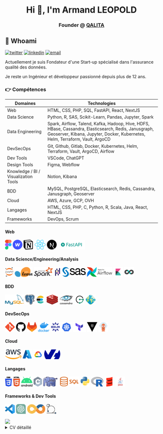 <!-- [![MasterHead](https://www.softtechgroup.us/public/images/Software-Development-Banner.png)]([https://shaquillo.io](https://armandleopold.fr/)) -->
<h1 align="center">Hi 👋, I'm Armand LEOPOLD</h1>
<h3 align="center">Founder @ <a href="https://qalita.io">QALITA</a></h3>

## :man: Whoami

[![twitter](https://img.shields.io/badge/twitter--lightgrey?style=social&logo=twitter)](https://twitter.com/Armand_Leopold)
[![linkedin](https://img.shields.io/badge/linkedin--lightgrey?style=social&logo=linkedin)](https://www.linkedin.com/in/armandleopold/)
[![email](https://img.shields.io/badge/email--lightgrey?style=social&logo=gmail)](mailto:armand.leopold@outlook.com)

Actuellement je suis Fondateur d'une Start-up spécialisé dans l'assurance qualité des données.

Je reste un Ingénieur et développeur passionné depuis plus de 12 ans.

### :point_right: Compétences

| Domaines | Technologies |
| -------- | ------------ |
| Web | HTML, CSS, PHP, SQL, FastAPI, React, NextJS |
| Data Science | Python, R, SAS, Scikit-Learn, Pandas, Jupyter, Spark |
| Data Engineering | Spark, Airflow, Talend, Kafka, Hadoop, Hive, HDFS, HBase, Cassandra, Elasticsearch, Redis, Janusgraph, Geoserver, Kibana, Jupyter, Docker, Kubernetes, Helm, Terraform, Vault, ArgoCD |
| DevSecOps | Git, Github, Gitlab, Docker, Kubernetes, Helm, Terraform, Vault, ArgoCD, Airflow |
| Dev Tools | VSCode, ChatGPT |
| Design Tools | Figma, Webflow |
| Knowledge / BI / Visualization Tools | Notion, Kibana |
| BDD | MySQL, PostgreSQL, Elasticsearch, Redis, Cassandra, Janusgraph, Geoserver |
| Cloud | AWS, Azure, GCP, OVH |
| Langages | HTML, CSS, PHP, C, Python, R, Scala, Java, React, NextJS |
| Frameworks | DevOps, Scrum |

#### Web

<a href="https://www.figma.com/"><img height="32" width="auto" src="./assets/images/figma.svg" alt ="Figma" title="Figma"/></a>
<a href="https://www.webflow.com/"><img height="32" width="auto" src="./assets/images/webflow.png" alt ="Webflow" title="Webflow"/></a>
<a href="https://www.notion.com/"><img height="32" width="auto" src="./assets/images/notion.png" alt ="Notion" title="Notion"/></a>
<a href="https://react.dev/"><img height="32" width="auto" src="./assets/images/react.png" alt ="React" title="React"/></a>
<a href="https://nextjs.org/"><img height="32" width="auto" src="./assets/images/nextjs.png" alt ="NextJS" title="NextJS"/></a>
<a href="https://fastapi.tiangolo.com/"><img height="32" width="auto" src="./assets/images/fastapi.png" alt ="NextJS" title="NextJS"/></a>

#### Data Science/Engineering/Analysis

<a href="https://jupyter.org/"><img height="32" width="auto" src="./assets/images/jupyterlab.webp" alt ="Jupyterlab" title="Jupyterlab"/></a>
<a href="https://scikit-learn.org/"><img height="32" width="auto" src="./assets/images/sklearn.png" alt ="Scikit Learn" title="Scikit Learn"/></a>
<a href="https://spark.apache.org/"><img height="32" width="auto" src="./assets/images/spark.png" alt ="Spark" title="Spark"/></a>
<a href="https://pandas.pydata.org/"><img height="32" width="auto" src="./assets/images/pandas.png" alt ="Pandas" title="Pandas"/></a>
<a href="https://www.sas.com"><img height="32" width="auto" src="./assets/images/sas.png" alt ="SAS" title="SAS"/></a>
<a href="https://airflow.apache.org/"><img height="32" width="auto" src="./assets/images/airflow.png" alt ="Airflow" title="Airflow"/></a>
<a href="https://www.elastic.co/fr/kibana/"><img height="32" width="auto" src="./assets/images/kibana.png" alt ="Kibana" title="Kibana"/></a>
<a href="https://superset.apache.org/"><img height="32" width="auto" src="./assets/images/superset.png" alt ="Superset" title="Superset"/></a>

#### BDD

<a href="https://www.mysql.com/"><img height="32" width="auto" src="./assets/images/mysql.png" alt ="MySQL" title="MySQL"/></a>
<a href="https://postgresql.org/"><img height="32" width="auto" src="./assets/images/postgresql.png" alt ="PostgreSQL" title="PostgreSQL"/></a>
<a href="https://www.elastic.co"><img height="32" width="auto" src="./assets/images/elasticsearch.png" alt ="Elasticsearch" title="Elasticsearch"/></a>
<a href="https://redis.com/"><img height="32" width="auto" src="./assets/images/redis.svg" alt ="Redis" title="Redis"/></a>
<a href="https://cassandra.apache.org"><img height="32" width="auto" src="./assets/images/cassandra.png" alt ="Cassandra" title="Cassandra"/></a>
<a href="https://janusgraph.org/"><img height="32" width="auto" src="./assets/images/janusgraph.png" alt ="Janusgraph" title="Janusgraph"/></a>
<a href="https://geoserver.org/"><img height="32" width="auto" src="./assets/images/geoserver.png" alt ="Geoserver" title="Geoserver"/></a>

#### DevSecOps

<a href="https://git-scm.com/"><img height="32" width="auto" src="./assets/images/git.png" alt ="Git" title="Git"/></a>
<a href="https://github.com/"><img height="32" width="auto" src="./assets/images/github.png" alt ="Github" title="Github"/></a>
<a href="https://about.gitlab.com/"><img height="32" width="auto" src="./assets/images/gitlab.png" alt ="Gitlab" title="Gitlab"/></a>
<a href="https://www.docker.com/"><img height="32" width="auto" src="./assets/images/docker.webp" alt ="Docker" title="Docker"/></a>
<a href="https://helm.sh/"><img height="32" width="auto" src="./assets/images/helm.png" alt ="Helm" title="Helm"/></a>
<a href="https://kubernetes.io/"><img height="32" width="auto" src="./assets/images/kubernetes.png" alt ="Kubernetes" title="Kubernetes"/></a>
<a href="https://www.terraform.io/"><img height="32" width="auto" src="./assets/images/terraform.png" alt ="Terraform" title="Terraform"/></a>
<a href="https://www.vaultproject.io/"><img height="32" width="auto" src="./assets/images/vault.png" alt ="Vault" title="Vault"/></a>
<a href="https://argo-cd.readthedocs.io/en/stable/"><img height="32" width="auto" src="./assets/images/argocd.png" alt ="ArgoCD" title="ArgoCD"/></a>


#### Cloud

<a href="https://aws.amazon.com"><img height="32" width="auto" src="./assets/images/aws.png" alt ="AWS" title="AWS"/></a>
<a href="https://azure.microsoft.com/"><img height="32" width="auto" src="./assets/images/azure.png" alt ="Azure" title="Azure"/></a>
<a href="https://cloud.google.com/"><img height="32" width="auto" src="./assets/images/gcp.png" alt ="GCP" title="GCP"/></a>
<a href="https://www.ovhcloud.com/fr/"><img height="32" width="auto" src="./assets/images/ovh.png" alt ="OVH" title="OVH"/></a>

#### Langages

<a href="https://www.w3.org/html/"><img height="32" width="auto" src="./assets/images/html-css.webp" alt ="HTML CSS" title="HTML CSS"/></a>
<a href="https://www.android.com/"><img height="32" width="auto" src="./assets/images/android.png" alt ="Android" title="Android"/></a>
<a href="https://fr.wikipedia.org/wiki/C_(langage)"><img height="32" width="auto" src="./assets/images/C.png" alt ="C" title="C"/></a>
<a href="https://www.php.net/"><img height="32" width="auto" src="./assets/images/php.png" alt ="Php" title="Php"/></a>
<a href="https://en.wikipedia.org/wiki/SQL"><img height="32" width="auto" src="./assets/images/sql.png" alt ="SQL" title="SQL"/></a>
<a href="https://www.python.org/"><img height="32" width="auto" src="./assets/images/python.png" alt ="Python" title="Python"/></a>
<a href="https://fr.wikipedia.org/wiki/R_(langage)"><img height="32" width="auto" src="./assets/images/R.png" alt ="R" title="R"/></a>
<a href="https://www.scala-lang.org/"><img height="32" width="auto" src="./assets/images/scala.png" alt ="Scala" title="Scala"/></a>
<a href="https://www.java.com/fr/"><img height="32" width="auto" src="./assets/images/java.png" alt ="Java" title="Java"/></a>


#### Frameworks & Dev Tools

<a href="https://code.visualstudio.com/"><img height="32" width="auto" src="./assets/images/vscode.png" alt ="Visual Studio Code" title="Visual Studio Code"/></a>
<a href="https://openai.com/"><img height="32" width="auto" src="./assets/images/chatgpt.webp" alt ="ChatGPT" title="ChatGPT"/></a>
<a href="https://about.gitlab.com/topics/devops/"><img height="32" width="auto" src="./assets/images/devops.png" alt ="DevOps" title="DevOps"/></a>
<a href="https://www.scrum.org/resources/what-is-scrum"><img height="32" width="auto" src="./assets/images/scrum.png" alt ="Scrum" title="Scrum"/></a>

<a href="https://github.com/anuraghazra/github-readme-stats">
<picture>
<source
  srcset="https://github-readme-stats.vercel.app/api?username=armandleopold&show_icons=true&theme=dark"
  media="(prefers-color-scheme: dark)"
/>
<source
  srcset="https://github-readme-stats.vercel.app/api?username=armandleopold&show_icons=true"
  media="(prefers-color-scheme: light), (prefers-color-scheme: no-preference)"
/>
<img src="https://github-readme-stats.vercel.app/api?username=armandleopold&show_icons=true" />
</picture>
</a>

<details>
    <summary>
        CV détaillé
    </summary>

## EXPERIENCE PROFESSIONNELLE

### Avril. 2023 – Aujourd'hui | Fondateur & CEO | QALITA

{CDI}

- Création d'activité Entrepreneuriale
- Prestation de services : gestion de la qualité des données, entrepôts de données de santé.
- Développement d'une Plateforme de gestion de la qualité des données.
- Accompagnement auprès des clients de leur processus de gestion de leurs entrepôts de données.

### Oct. 2022 – Avril. 2023 | Head of Data Factory | Institut Curie

{CDI}

- Animation d'une équipe de 5 Data Ingénieurs / Data Scientist pour piloter la réalisation des projets scientifiques et collaborations avec les industriels
- Participer à la valorisation du patrimoine de donnée de l'institut curie
- Participer à la définition et à la mise en place technique de l'EDS (Entrepôt de Données de Santé)

### Sept. 2020 – Sept. 2022 | DevOps Engineer | Institut Curie

{CDI}

- J'ai guidé et aidé à prendre des décisions stratégiques sur le développement logiciel ou l'architecture technique de la direction des données.
- J'ai mis en place une politique de développement et d'intégration continue en accompagnant mes collègues dans l'utilisation d'outils de versionnage : Git / Gitlab et de pipelines de CI/CD.
- J'ai mis en place une suite de monitoring. Gitlab-monitor, Statuspage, Kibana.
- J'ai partagé la vision et les pratiques devops en menant des présentations internes et externes.
- J'ai assuré la transition et le support sur les outils et pratiques en lien avec la direction des systèmes d'information.

### Mars. 2019 – Aout. 2020 | Data Engineer | Institut Curie

{CDD}

Knowledge in :
CI/CD , DevOps, Cloud, Helm, Kubernetes, Gitlab, health data (Anatomopathology / MRI / PET-SCAN), Talend, Java, Python, Jupyter, Elasticsearch, Docker, Blockchain , Federated AI , Artificial Intelligence. Hyperledger, HTML/CSS/PHP, Maven, Nexus.

- J'ai participé au projet #Healthchain dont ma mission était d'élaborer la base de donnée de curie pour le projet, en récupérant et agrégeant des données cliniques et d'imagerie.
- J'ai échangé avec mes homologues du Centre Léon Bérard pour l'harmonisation sur les formats de données.
- J'ai participé et donner mes retours sur l'intégration d'une plateforme de machine learning fédérée développé par #Owkin, à l'époque jeune startup de moins de 30 personnes.
- J'ai participé aux sujets juridiques de valorisation des modèles de machine learning.
- J'ai participé à la publication dans Nature Medicine d'un article sur une question scientifique utilisant la base de donnée développé.
- J'ai développé un outil de mesure, d'analyse et de contrôle de la qualité des données sur plusieurs bases de donnée dont celle de mon projet.

### Oct. 2017 – Feb. 2019 | Data Scientist | THALES

{CDI}

A Paris - Vélizy :

- J'ai réalisé des travaux d'analyse de graph sociaux à partir de données en sources ouvertes pour les services de renseignements.
- J'ai appliqué des algorithmes d'intelligence artificielles.
- J'ai mené à bien des travaux de traitement du langage naturel.
- J'ai participé à un grand projet de Plateforme de données pour l'armée française, spécifiquement sur la partie cas d'usages et Data Science.

A Toulouse - Labège :

- J'ai analysé des données de vols pour faciliter la maintenance des avions d'une flotte portugaise (A320 family).
- J'ai fais du traitement et de l'ingestion de plans de vols avec élaboration de tableaux de bords interactif Kibana pour la DSNA DTI organisme du gouvernement pour la gestion efficace du trafic aérien en France.

### Sept. 2016 – Sept. 2017 | Data Analyst | Crédit Agricole

{Contrat de Professionnalisation}

- Réalisation de scores et d'indicateurs analytiques pour la gestion de la relation client (CRM).
Data mining, machine learning.
- J'ai eu l'occasion d'aller travailler au DataLab du Crédit Agricole, entité Nationale basée à Montrouge, pour collaborer avec des chercheurs en intelligence artificielle et en traitement de la donnée. A cette occasion, j'ai pu travailler sur une base de panel de consommateurs pour étudier des hypothèses en gestion de relation client, j'ai ensuite fais des retours à ma direction sur ces sujets lors de présentations formelles.

Logiciel utilisés : RStudio, Python (Jupyter Notebook), SAS Enterprise Guide & Miner, SAP Business Object.
Fortes compétences en langages : R, Python, SQL, SAS.

### Jun. 2016 – Sept. 2016 | Short Term Researcher | Illinois Institute of Technology

{Stage de Recherche en Université}

BigDataX Laboratory / Computer Science department.
Research subject : Wearable Computing BIG-DATA Architecture.
Made a Research on developping a Big-Data System Architecture for carrying big amount of wearable devices data in stream and storage.
Using Amazon Web Services (AWS) ,Scala, Apache Spark, Apache Cassandra and Android JDK.

### Jun. 2015 – Jun. 2016 | President | Junior Etudes ESIGELEC

{Mandat Associatif}

Restructuration of my school's Junior Enterprise, fiscal rebalancing, archiving and redesigning activity areas, process remodelling and reorganisation.
Managing a 6 people team.
Application to the Junior Entreprises mouvement.
Ability in Team Managment, taxation, legal rules and status, accounting, Project Managment.

### Nov. 2014 – May. 2016 | Full Stack Dev | Freelance

{Mandat Associatif}

Supervisation and developpment of my school's student dedicated website.
Migration to a new responsive and more modern version.
Establishing a communication plan for increasing frequentation and traffic on the site. Improving communication between student inner school organisations
Strong Knowledge in HTML(5) , CSS(3), PHP(5.3 to 7), MySQL, JQuery, Bootstrap, Foundation, Web Design & Development, Analytics.
In 2 years, 3/4 of students subscribed to the website and increasing traffic by thousands of percents.

## FORMATION

### 2014 - 2017 – Diplôme d'Ingénieur – ESIGELEC - Rouen

Ecole d’ingénieur généraliste : Dominante BDTN (Big-Data et Transformation Numérique)
Top classement en informatique : (8/304)
Activités et associations : Club de Musique, Junior Etudes, Club de robotique, Club d'informatique, Club de Théatre.

### 2012 - 2014 : Prépa PCSI/MPSI – ESIGELEC - Rouen

Prépa intégré selection concours Advance.
Major de promotion en Informatique : (1/120)

### 2009 - 2012 : BAC STI Electrotechnique – Lycée Marie Curie à Nogent sur Oise

Niveau : Mention Très Bien (With Honors)
Activités et associations : Délégué en classe de Terminal.

### LANGUES

🇫🇷 🇬🇧

### LOISIRS

Piano, Running, Cinéma, Voyages, Science, Histoire, Géopolitique
</details>
